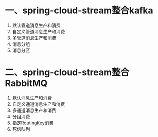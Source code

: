 # 一、spring-cloud-stream整合kafka
1. 默认管道消息生产和消费
2. 自定义管道消息生产和消费
3. 多管道消息生产和消费
4. 消息分组
5. 消息分区

# 二、spring-cloud-stream整合RabbitMQ
1. 默认消息生产和消费
2. 自定义通道消息生产和消费
3. 多通道消息生产和消费
4. 分组消费
5. 指定RoutingKey消费
6. 死信队列
